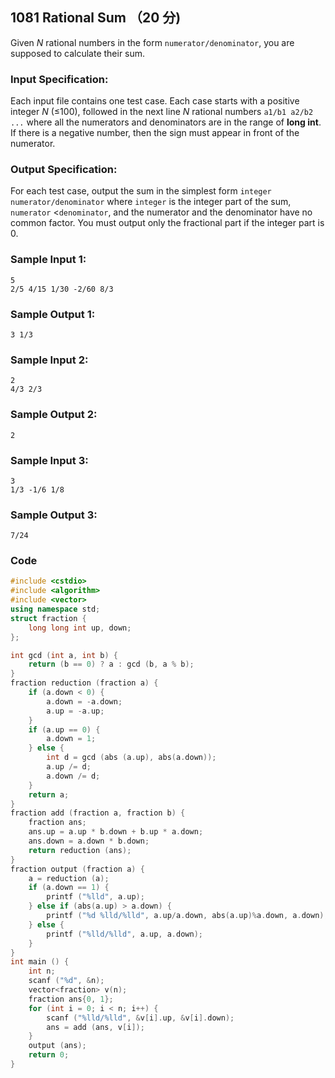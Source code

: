 ## 1081 Rational Sum （20 分)

Given *N* rational numbers in the form `numerator/denominator`, you are supposed to calculate their sum.

### Input Specification:

Each input file contains one test case. Each case starts with a positive integer *N* (≤100), followed in the next line *N* rational numbers `a1/b1 a2/b2 ...` where all the numerators and denominators are in the range of **long int**. If there is a negative number, then the sign must appear in front of the numerator.

### Output Specification:

For each test case, output the sum in the simplest form `integer numerator/denominator` where `integer` is the integer part of the sum, `numerator` <`denominator`, and the numerator and the denominator have no common factor. You must output only the fractional part if the integer part is 0.

### Sample Input 1:

```in
5
2/5 4/15 1/30 -2/60 8/3
```

### Sample Output 1:

```out
3 1/3
```

### Sample Input 2:

```in
2
4/3 2/3
```

### Sample Output 2:

```out
2
```

### Sample Input 3:

```in
3
1/3 -1/6 1/8
```

### Sample Output 3:

```out
7/24
```

### Code

```c++
#include <cstdio>
#include <algorithm>
#include <vector> 
using namespace std;
struct fraction {
	long long int up, down;
};  

int gcd (int a, int b) {
	return (b == 0) ? a : gcd (b, a % b); 
}
fraction reduction (fraction a) {
	if (a.down < 0) {
		a.down = -a.down;
		a.up = -a.up;
	}
	if (a.up == 0) {
		a.down = 1;
	} else {
		int d = gcd (abs (a.up), abs(a.down));
		a.up /= d;
		a.down /= d;
	}
	return a;
}
fraction add (fraction a, fraction b) {
	fraction ans;
	ans.up = a.up * b.down + b.up * a.down;
	ans.down = a.down * b.down;
	return reduction (ans);
}
fraction output (fraction a) {
	a = reduction (a);
	if (a.down == 1) {
		printf ("%lld", a.up);
	} else if (abs(a.up) > a.down) {
		printf ("%d %lld/%lld", a.up/a.down, abs(a.up)%a.down, a.down);
	} else {
		printf ("%lld/%lld", a.up, a.down);
	}
}
int main () {
	int n;
	scanf ("%d", &n);
	vector<fraction> v(n);
	fraction ans{0, 1};
	for (int i = 0; i < n; i++) {
		scanf ("%lld/%lld", &v[i].up, &v[i].down);
		ans = add (ans, v[i]);
	}
	output (ans);
	return 0;
}
```

